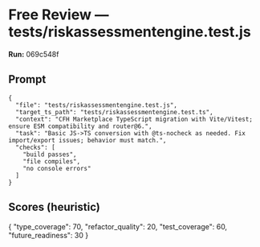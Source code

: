 # Free Review — tests/riskassessmentengine.test.js

**Run:** 069c548f

## Prompt

```
{
  "file": "tests/riskassessmentengine.test.js",
  "target_ts_path": "tests/riskassessmentengine.test.ts",
  "context": "CFH Marketplace TypeScript migration with Vite/Vitest; ensure ESM compatibility and router@6.",
  "task": "Basic JS->TS conversion with @ts-nocheck as needed. Fix import/export issues; behavior must match.",
  "checks": [
    "build passes",
    "file compiles",
    "no console errors"
  ]
}
```

## Scores (heuristic)

{
  "type_coverage": 70,
  "refactor_quality": 20,
  "test_coverage": 60,
  "future_readiness": 30
}
